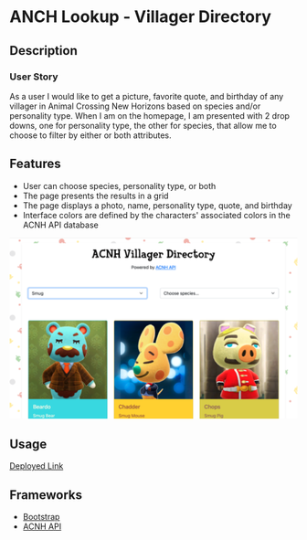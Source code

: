 # ANCH Lookup - Villager Directory

## Description

### User Story

As a user I would like to get a picture, favorite quote, and birthday of any villager in Animal Crossing New Horizons based on species and/or personality type. When I am on the homepage, I am presented with 2 drop downs, one for personality type, the other for species, that allow me to choose to filter by either or both attributes.

## Features

- User can choose species, personality type, or both
- The page presents the results in a grid
- The page displays a photo, name, personality type, quote, and birthday
- Interface colors are defined by the characters' associated colors in the ACNH API database

![](./assets/img/screenshot.png)

## Usage

[Deployed Link](https://ghall89.github.io/acnh-lookup/)

## Frameworks

- [Bootstrap](https://getbootstrap.com)
- [ACNH API](https://acnhapi.com)
